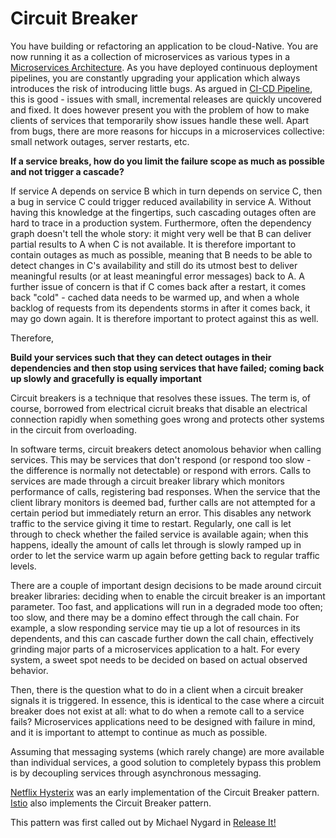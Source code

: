 Circuit Breaker
===

You have building or refactoring an application to be cloud-Native.  You are now running it as a collection of microservices as various types in a [Microservices Architecture](Microservice-Architecture.md). As you have deployed continuous deployment pipelines, you are constantly upgrading your application which always introduces the risk of introducing little bugs. As argued in [CI-CD Pipeline](../Cloud-Native-DevOps/CD-Pipeline.md), this is good - issues with small, incremental releases are quickly uncovered and fixed. It does however present you with the problem of how to make clients of services that temporarily show issues handle these well. Apart from bugs, there are more reasons for hiccups in a microservices collective: small network outages, server restarts, etc.

**If a service breaks, how do you limit the failure scope as much as possible and not trigger a cascade?**

If service A depends on service B which in turn depends on service C, then a bug in service C could trigger reduced availability in service A. Without having this knowledge at the fingertips, such cascading outages often are hard to trace in a production system. Furthermore, often the dependency graph doesn't tell the whole story: it might very well be that B can deliver partial results to A when C is not available. It is therefore important to contain outages as much as possible, meaning that B needs to be able to detect changes in C's availability and still do its utmost best to deliver meaningful results (or at least meaningful error messages) back to A. A further issue of concern is that if C comes back after a restart, it comes back "cold" - cached data needs to be warmed up, and when a whole backlog of requests from its dependents storms in after it comes back, it may go down again. It is therefore important to protect against this as well.

Therefore,

**Build your services such that they can detect outages in their dependencies and then stop using services that have failed; coming back up slowly and gracefully is equally important**

Circuit breakers is a technique that resolves these issues. The term is, of course, borrowed from electrical cicruit breaks that disable an electrical connection rapidly when something goes wrong and protects other systems in the circuit from overloading.

In software terms, circuit breakers detect anomolous behavior when calling services. This may be services that don't respond (or respond
too slow - the difference is normally not detectable) or respond with errors. Calls to services are made through a circuit breaker library
which monitors performance of calls, registering bad responses. When the service that the client library monitors is deemed bad, further calls are not attempted for a certain period but immediately return an error. This disables any network traffic to the service giving it time to restart. Regularly, one call is let through to check whether the failed service is available again; when this happens, ideally the amount of calls let through is slowly ramped up in order to let the service warm up again before getting back to regular traffic levels.

There are a couple of important design decisions to be made around circuit breaker libraries: deciding when to enable the circuit breaker
is an important parameter. Too fast, and applications will run in a degraded mode too often; too slow, and there may be a domino effect
through the call chain. For example, a slow responding service may tie up a lot of resources in its dependents, and this can cascade further down the call chain, effectively grinding major parts of a microservices application to a halt. For every system, a sweet spot needs to be decided on based on actual observed behavior.

Then, there is the question what to do in a client when a circuit breaker signals it is triggered. In essence, this is identical to the
case where a circuit breaker does not exist at all: what to do when a remote call to a service fails? Microservices applications need to be designed with failure in mind, and it is important to attempt to continue as much as possible.

Assuming that messaging systems (which rarely change) are more available than individual services, a good solution to completely bypass this problem is by decoupling services through asynchronous messaging.

[Netflix Hysterix](https://github.com/Netflix/Hystrix) was an early implementation of the Circuit Breaker pattern.  [Istio](https://istio.io/latest/docs/tasks/traffic-management/circuit-breaking/) also implements the Circuit Breaker pattern.

This pattern was first called out by Michael Nygard in [Release It!](https://www.amazon.com/Release-Production-Ready-Software-Pragmatic-Programmers/dp/0978739213)
